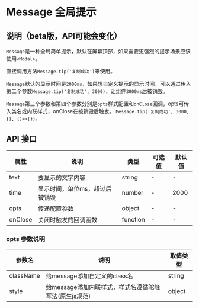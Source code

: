 # Message 全局提示

## 说明（beta版，API可能会变化）

`Message`是一种全局简单提示，默认在屏幕顶部，如果需要更强烈的提示场景应该使用`<Modal>`。

直接调用方法`Message.tip('复制成功')`来使用。

`Message`默认的显示时间是`2000ms`，如果想自定义提示的显示时间，可以通过传入第二个参数`Message.tip('复制成功', 3000)`，让组件`3000ms`后被销毁。

`Message`第三个参数和第四个参数分别是`opts`样式配置和`onClose`回调，opts可传入类名或内联样式，onClose在被销毁后触发。  `Message.tip('复制成功', 3000, {}, ()=>{})`。

## API 接口
| 属性 | 说明 | 类型 | 可选值 | 默认值 |
| --- | --- | --- | --- | --- |
| text | 要显示的文字内容 | string | - | - |
| time | 显示时间，单位ms，超过后被销毁 | number | - | 2000 |
| opts | 传递配置参数 | object | - | - |
| onClose | 关闭时触发的回调函数 | function | - | - |

### opts 参数说明
| 参数名 | 说明 | 取值类型 |
| --- | --- | --- |
| className | 给message添加自定义的class名 | string |
| style | 给message添加内联样式，样式名遵循驼峰写法(原生js规范) | object |
